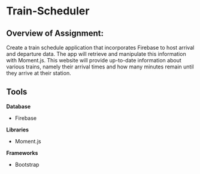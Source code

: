 # Train-Scheduler

## Overview of Assignment: ##

Create a train schedule application that incorporates Firebase to host arrival and departure data. The app will retrieve and manipulate this information with Moment.js. This website will provide up-to-date information about various trains, namely their arrival times and how many minutes remain until they arrive at their station.

## Tools ##

**Database**
* Firebase

**Libraries**
* Moment.js

**Frameworks**
* Bootstrap

